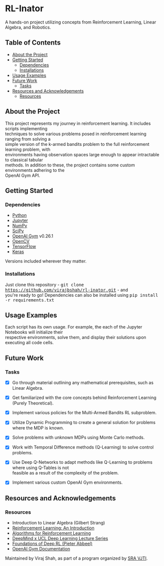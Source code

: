 # RL-Inator

A hands-on project utilizing concepts from Reinforcement Learning, Linear Algebra, and Robotics.


## Table of Contents

* [About the Project](#about-the-project)
* [Getting Started](#getting-started)
    * [Dependencies](#dependencies)
    * [Installations](#installations)
* [Usage Examples](#usage-examples)
* [Future Work](#future-work)
    * [Tasks](#tasks)
* [Resources and Acknowledgements](#resources-and-acknowledgements)
    * [Resources](#resources)


## About the Project

This project represents my journey in reinforcement learning.  It includes scripts implementing  
techniques to solve various problems posed in reinforcement learning ranging from solving a  
simple version of the k-armed  bandits problem to the full reinforcement learning problem, with  
environments having observation spaces large enough to appear intractable to classical tabular  
methods. In addition to these, the project contains some custom environments adhering to the  
OpenAI Gym API.


## Getting Started

### Dependencies

* [Python](https://www.python.org/)
* [Jupyter](https://jupyter.org/)
* [NumPy](https://numpy.org/)
* [SciPy](https://scipy.org/)
* [OpenAI Gym](https://www.gymlibrary.dev/) v0.26.1
* [OpenCV](https://opencv.org/)
* [TensorFlow](https://www.tensorflow.org/)
* [Keras](https://keras.io/)

Versions included wherever they matter.

### Installations

Just clone this repository - <kbd>git clone https://github.com/virajbshah/rl-inator.git</kbd> - and  
you're ready to go! Dependencies can also be installed using <kbd>pip install -r requirements.txt</kbd>  


## Usage Examples

Each script has its own usage. For example, the each of the Jupyter Notebooks will initialize their  
respective environments, solve them, and display their solutions upon executing all code cells.


<!-- Results and Demo -->


## Future Work

### Tasks

- [x] Go through material outlining any mathematical prerequisites, such as Linear Algebra.
- [x] Get familiarized with the core concepts behind Reinforcement Learning (Purely Theoretical).
- [x] Implement various policies for the Multi-Armed Bandits RL subproblem.
- [x] Utilize Dynamic Programming to create a general solution for problems where the MDP is known.
- [x] Solve problems with unknown MDPs using Monte Carlo methods.
- [x] Work with Temporal Difference methods (Q-Learning) to solve control problems.
- [x] Use Deep Q-Networks to adapt methods like Q-Learning to problems where using Q-Tables is not  
      feasible as a result of the complexity of the problem.
- [x] Implement various custom OpenAI Gym environments.


## Resources and Acknowledgements

### Resources

- Introduction to Linear Algebra (Gilbert Strang)
- [Reinforcement Learning: An Introduction](http://incompleteideas.net/book/RLbook2020.pdf)
- [Algorithms for Reinforcement Learning](https://sites.ualberta.ca/~szepesva/papers/RLAlgsInMDPs.pdf)
- [DeepMind x UCL Deep Learning Lecture Series](https://youtube.com/playlist?list=PLqYmG7hTraZDVH599EItlEWsUOsJbAodm)
- [Foundations of Deep RL (Pieter Abbeel)](https://youtube.com/playlist?list=PLwRJQ4m4UJjNymuBM9RdmB3Z9N5-0IlY0)
- [OpenAI Gym Documentation](https://www.gymlibrary.dev/)

Maintained by Viraj Shah, as part of a program organized by [SRA VJTI](https://sravjti.in/).
